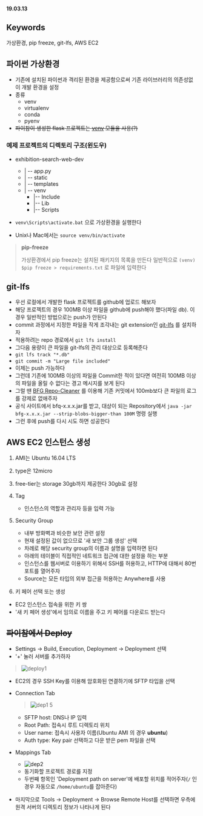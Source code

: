 #### 19.03.13

## Keywords

가상환경, pip freeze, git-lfs, AWS EC2


## 파이썬 가상환경

- 기존에 설치된 파이썬과 격리된 환경을 제공함으로써 기존 라이브러리의 의존성없이 개발 환경을 설정
- 종류
  - venv
  - virtualenv
  - conda
  - pyenv
- ~~파이참이 생성한 flask 프로젝트는 [venv](https://docs.python.org/ko/3/library/venv.html#module-venv) 모듈을 사용(?)~~


### 예제 프로젝트의 디렉토리 구조(윈도우)

- exhibition-search-web-dev
  - | -- app.py
  - | -- static
  - | -- templates
  - | -- venv
    - |-- Include
    - |-- Lib
    - |-- Scripts
  
- `venv\Scripts\activate.bat` 으로 가상환경을 실행한다
- Unix나 Mac에서는 `source venv/bin/activate`

> __pip-freeze__
> 
> 가상환경에서 pip freeze는 설치된 패키지의 목록을 만든다
> 일반적으로 `(venv) $pip freeze > requirements.txt` 로 파일에 입력한다


## git-lfs
- 우선 로컬에서 개발한 flask 프로젝트를 github에 업로드 해보자
- 해당 프로젝트의 경우 100MB 이상 파일을 github에 push해야 했다(파일 db). 이 경우 일반적인 방법으로는 push가 안된다
- commit 과정에서 지정한 파일을 작게 조각내는 git extension인 [git-lfs](https://git-lfs.github.com) 를 설치하자
- 적용하려는 repo 경로에서 `git lfs install`
- 그다음 용량이 큰 파일을 git-lfs의 관리 대상으로 등록해준다
- `git lfs track "*.db"`
- `git commit -m "Large file included"`
- 이제는 push 가능하다
- 그런데 기존에 100MB 이상의 파일을 Commit한 적이 있다면 여전히 100MB 이상의 파일을 올릴 수 없다는 경고 메시지를 보게 된다
- 그럴 땐 [BFG Repo-Cleaner](https://rtyley.github.io/bfg-repo-cleaner/) 를 이용해 기존 커밋에서 100mb보다 큰 파일의 로그를 강제로 없애주자
- 공식 사이트에서 bfq-x.x.x.jar를 받고, 대상이 되는 Repository에서 `java -jar bfg-x.x.x.jar --strip-blobs-bigger-than 100M` 명령 실행
- 그런 후에 push를 다시 시도 하면 성공한다


## AWS EC2 인스턴스 생성
1. AMI는 Ubuntu 16.04 LTS
2. type은 12micro
3. free-tier는 storage 30gb까지 제공한다 30gb로 설정
4. Tag
   - 인스턴스의 역할과 관리자 등을 입력 가능

5. Security Group
   - 내부 방화벽과 비슷한 보안 관련 설정
   - 현재 설정된 값이 없으므로 '새 보안 그룹 생성' 선택
   - 차례로 해당 security group의 이름과 설명을 입력하면 된다
   - 아래의 테이블이 직접적인 네트워크 접근에 대한 설정을 하는 부분
   - 인스턴스를 웹서버로 이용하기 위해서 SSH를 허용하고, HTTP에 대해서 80번 포트를 열어주자
   - Source는 모든 타입의 외부 접근을 허용하는 Anywhere를 사용

6. 키 페어 선택 또는 생성
  - EC2 인스턴스 접속을 위한 키 쌍
  - '새 키 페어 생성'에서 임의로 이름을 주고 키 페어를 다운로드 받는다




## ~~파이참에서 Deploy~~
- Settings -> Build, Execution, Deployment -> Deployment 선택
- '+' 눌러 서버를 추가하자
> ![deploy1](https://user-images.githubusercontent.com/38183218/54301323-1227fc00-4602-11e9-92a5-b3c770dcf8b3.PNG)
- EC2의 경우 SSH Key를 이용해 암호화된 연결하기에 SFTP 타입을 선택
- Connection Tab
  > ![dep1 5](https://user-images.githubusercontent.com/38183218/54301326-12c09280-4602-11e9-9ed8-bf2c2074c787.PNG)

  - SFTP host: DNS나 IP 입력
  - Root Path: 접속시 루트 디렉토리 위치
  - User name: 접속시 사용자 이름(Ubuntu AMI 의 경우 __ubuntu__)
  - Auth type: Key pair 선택하고 다운 받은 pem 파일을 선택
- Mappings Tab
  - ![dep2](https://user-images.githubusercontent.com/38183218/54301324-1227fc00-4602-11e9-9aaa-35fcf5582455.PNG)
  - 동기화할 프로젝트 경로를 지정
  - 두번째 항목인 'Deployment path on server'에 배포할 위치를 적어주자(`/` 인 경우 자동으로 `/home/ubuntu`를 잡아준다)
- 마지막으로 Tools -> Deployment -> Browse Remote Host를 선택하면 우측에 원격 서버의 디렉토리 정보가 나타나게 된다